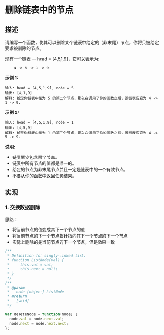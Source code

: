 # 删除链表中的节点

## 描述

请编写一个函数，使其可以删除某个链表中给定的（非末尾）节点，你将只被给定要求被删除的节点。

现有一个链表 -- head = \[4,5,1,9\]，它可以表示为:

```text
    4 -> 5 -> 1 -> 9
```

**示例 1:**

```text
输入: head = [4,5,1,9], node = 5
输出: [4,1,9]
解释: 给定你链表中值为 5 的第二个节点，那么在调用了你的函数之后，该链表应变为 4 -> 1 -> 9.
```

**示例 2:**

```text
输入: head = [4,5,1,9], node = 1
输出: [4,5,9]
解释: 给定你链表中值为 1 的第三个节点，那么在调用了你的函数之后，该链表应变为 4 -> 5 -> 9.
```

**说明:**

* 链表至少包含两个节点。
* 链表中所有节点的值都是唯一的。
* 给定的节点为非末尾节点并且一定是链表中的一个有效节点。
* 不要从你的函数中返回任何结果。

## 实现

### 1. 交换数据删除

思路：

* 将当前节点的值变成其下一个节点的值
* 将当前节点的下一个节点指针指向其下一个节点的下一个节点
* 实际上删除的是当前节点的下一个节点，但是效果一致

```javascript
/**
 * Definition for singly-linked list.
 * function ListNode(val) {
 *     this.val = val;
 *     this.next = null;
 * }
 */
/**
 * @param
 *   node [object] ListNode
 * @return
 *   [void]
 */

var deleteNode = function(node) {
  node.val = node.next.val;
  node.next = node.next.next;
};
```

